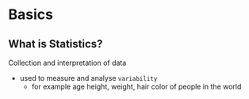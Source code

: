 # Basics

## What is Statistics?

Collection and interpretation of data

* used to measure and analyse `variability`
  * for example age height, weight, hair color of people in the world